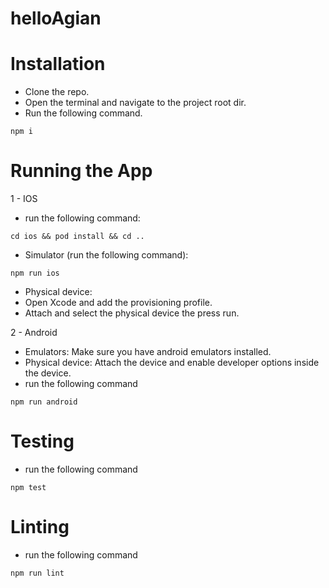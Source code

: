 # helloAgian

# Installation
- Clone the repo.
- Open the terminal and navigate to the project root dir.
- Run the following command.
```
npm i
```

# Running the App
1 - IOS
- run the following command:

```
cd ios && pod install && cd ..
``` 

- Simulator (run the following command):
```
npm run ios
``` 
- Physical device:
 - Open Xcode and add the provisioning profile.
 - Attach and select the physical device the press run.

2 - Android

- Emulators: Make sure you have android emulators installed.
- Physical device: Attach the device and enable developer options inside the device.
- run the following command

```
npm run android
```

# Testing
- run the following command
```
npm test
```


# Linting
- run the following command
```
npm run lint
```
